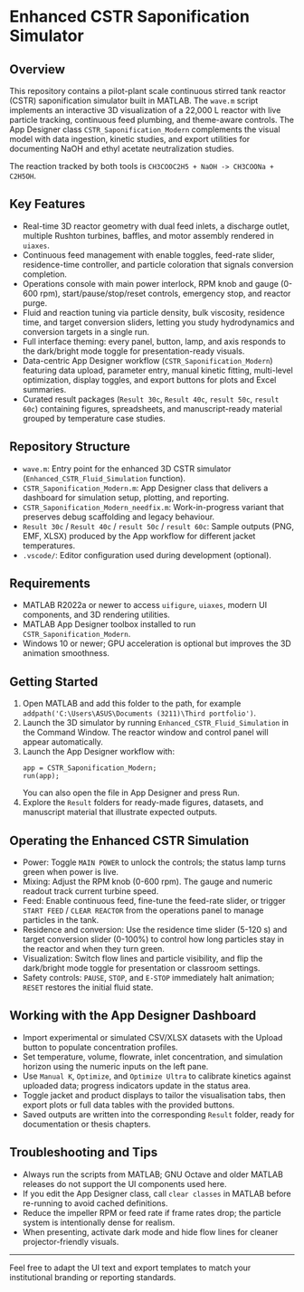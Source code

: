# Enhanced CSTR Saponification Simulator

## Overview
This repository contains a pilot-plant scale continuous stirred tank reactor (CSTR) saponification simulator built in MATLAB. The `wave.m` script implements an interactive 3D visualization of a 22,000 L reactor with live particle tracking, continuous feed plumbing, and theme-aware controls. The App Designer class `CSTR_Saponification_Modern` complements the visual model with data ingestion, kinetic studies, and export utilities for documenting NaOH and ethyl acetate neutralization studies.

The reaction tracked by both tools is `CH3COOC2H5 + NaOH -> CH3COONa + C2H5OH`.

## Key Features
- Real-time 3D reactor geometry with dual feed inlets, a discharge outlet, multiple Rushton turbines, baffles, and motor assembly rendered in `uiaxes`.
- Continuous feed management with enable toggles, feed-rate slider, residence-time controller, and particle coloration that signals conversion completion.
- Operations console with main power interlock, RPM knob and gauge (0-600 rpm), start/pause/stop/reset controls, emergency stop, and reactor purge.
- Fluid and reaction tuning via particle density, bulk viscosity, residence time, and target conversion sliders, letting you study hydrodynamics and conversion targets in a single run.
- Full interface theming: every panel, button, lamp, and axis responds to the dark/bright mode toggle for presentation-ready visuals.
- Data-centric App Designer workflow (`CSTR_Saponification_Modern`) featuring data upload, parameter entry, manual kinetic fitting, multi-level optimization, display toggles, and export buttons for plots and Excel summaries.
- Curated result packages (`Result 30c`, `Result 40c`, `result 50c`, `result 60c`) containing figures, spreadsheets, and manuscript-ready material grouped by temperature case studies.

## Repository Structure
- `wave.m`: Entry point for the enhanced 3D CSTR simulator (`Enhanced_CSTR_Fluid_Simulation` function).
- `CSTR_Saponification_Modern.m`: App Designer class that delivers a dashboard for simulation setup, plotting, and reporting.
- `CSTR_Saponification_Modern_needfix.m`: Work-in-progress variant that preserves debug scaffolding and legacy behaviour.
- `Result 30c` / `Result 40c` / `result 50c` / `result 60c`: Sample outputs (PNG, EMF, XLSX) produced by the App workflow for different jacket temperatures.
- `.vscode/`: Editor configuration used during development (optional).

## Requirements
- MATLAB R2022a or newer to access `uifigure`, `uiaxes`, modern UI components, and 3D rendering utilities.
- MATLAB App Designer toolbox installed to run `CSTR_Saponification_Modern`.
- Windows 10 or newer; GPU acceleration is optional but improves the 3D animation smoothness.

## Getting Started
1. Open MATLAB and add this folder to the path, for example `addpath('C:\Users\ASUS\Documents (3211)\Third portfolio')`.
2. Launch the 3D simulator by running `Enhanced_CSTR_Fluid_Simulation` in the Command Window. The reactor window and control panel will appear automatically.
3. Launch the App Designer workflow with:
   ```
   app = CSTR_Saponification_Modern;
   run(app);
   ```
   You can also open the file in App Designer and press Run.
4. Explore the `Result` folders for ready-made figures, datasets, and manuscript material that illustrate expected outputs.

## Operating the Enhanced CSTR Simulation
- Power: Toggle `MAIN POWER` to unlock the controls; the status lamp turns green when power is live.
- Mixing: Adjust the RPM knob (0-600 rpm). The gauge and numeric readout track current turbine speed.
- Feed: Enable continuous feed, fine-tune the feed-rate slider, or trigger `START FEED` / `CLEAR REACTOR` from the operations panel to manage particles in the tank.
- Residence and conversion: Use the residence time slider (5-120 s) and target conversion slider (0-100%) to control how long particles stay in the reactor and when they turn green.
- Visualization: Switch flow lines and particle visibility, and flip the dark/bright mode toggle for presentation or classroom settings.
- Safety controls: `PAUSE`, `STOP`, and `E-STOP` immediately halt animation; `RESET` restores the initial fluid state.

## Working with the App Designer Dashboard
- Import experimental or simulated CSV/XLSX datasets with the Upload button to populate concentration profiles.
- Set temperature, volume, flowrate, inlet concentration, and simulation horizon using the numeric inputs on the left pane.
- Use `Manual K`, `Optimize`, and `Optimize Ultra` to calibrate kinetics against uploaded data; progress indicators update in the status area.
- Toggle jacket and product displays to tailor the visualisation tabs, then export plots or full data tables with the provided buttons.
- Saved outputs are written into the corresponding `Result` folder, ready for documentation or thesis chapters.

## Troubleshooting and Tips
- Always run the scripts from MATLAB; GNU Octave and older MATLAB releases do not support the UI components used here.
- If you edit the App Designer class, call `clear classes` in MATLAB before re-running to avoid cached definitions.
- Reduce the impeller RPM or feed rate if frame rates drop; the particle system is intentionally dense for realism.
- When presenting, activate dark mode and hide flow lines for cleaner projector-friendly visuals.

---

Feel free to adapt the UI text and export templates to match your institutional branding or reporting standards.
